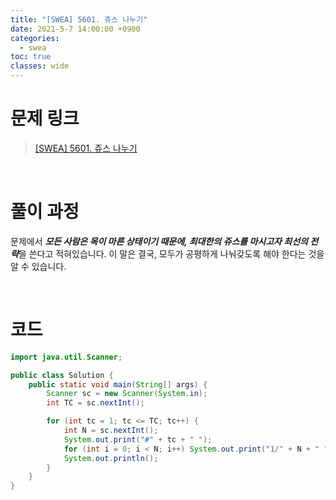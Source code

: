 ```yaml
---
title: "[SWEA] 5601. 쥬스 나누기"
date: 2021-5-7 14:00:00 +0900
categories:
  - swea
toc: true
classes: wide
---
```


# 문제 링크

> [[SWEA] 5601. 쥬스 나누기](https://swexpertacademy.com/main/code/problem/problemDetail.do?problemLevel=3&contestProbId=AWXGAylqcdYDFAUo&categoryId=AWXGAylqcdYDFAUo&categoryType=CODE&problemTitle=&orderBy=PASS_RATE&selectCodeLang=ALL&select-1=3&pageSize=10&pageIndex=2)

<br>

# 풀이 과정

문제에서 ***모든 사람은 목이 마른 상태이기 때문에, 최대한의 쥬스를 마시고자 최선의 전략***을 쓴다고 적혀있습니다. 이 말은 결국, 모두가 공평하게 나눠갖도록 해야 한다는 것을 알 수 있습니다.

<br>

# 코드

```java
import java.util.Scanner;

public class Solution {
    public static void main(String[] args) {
        Scanner sc = new Scanner(System.in);
        int TC = sc.nextInt();

        for (int tc = 1; tc <= TC; tc++) {
            int N = sc.nextInt();
            System.out.print("#" + tc + " ");
            for (int i = 0; i < N; i++) System.out.print("1/" + N + " ");
            System.out.println();
        }
    }
}
```